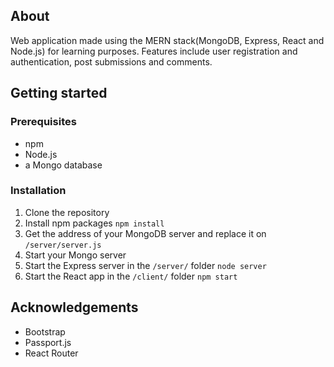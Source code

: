 ## About

Web application made using the MERN stack(MongoDB, Express, React and Node.js) for learning purposes. Features include user registration and authentication, post submissions and comments.

## Getting started

### Prerequisites
- npm
- Node.js
- a Mongo database

### Installation
1. Clone the repository
2. Install npm packages
`npm install`
3. Get the address of your MongoDB server and replace it on `/server/server.js`
4. Start your Mongo server
5. Start the Express server in the `/server/` folder
`node server`
6. Start the React app in the `/client/` folder
`npm start`

## Acknowledgements
- Bootstrap
- Passport.js
- React Router